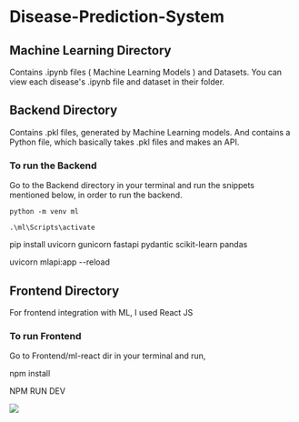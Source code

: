 # Disease-Prediction-System

## Machine Learning Directory
Contains .ipynb files ( Machine Learning Models ) and Datasets.
You can view each disease's .ipynb file and dataset in their folder.

## Backend Directory
Contains .pkl files, generated by Machine Learning models.
And contains a Python file, which basically takes .pkl files and makes an API.

### To run the Backend

Go to the Backend directory in your terminal and run the snippets mentioned below, in order to run the backend.

```python -m venv ml```

```.\ml\Scripts\activate```

pip install uvicorn gunicorn fastapi pydantic scikit-learn pandas
 
uvicorn mlapi:app --reload


## Frontend Directory
For frontend integration with ML, I used React JS

### To run Frontend

Go to Frontend/ml-react dir in your terminal and run,

npm install

NPM RUN DEV

<img src="https://t.bkit.co/w_64ba1fc5798f2.gif" />
